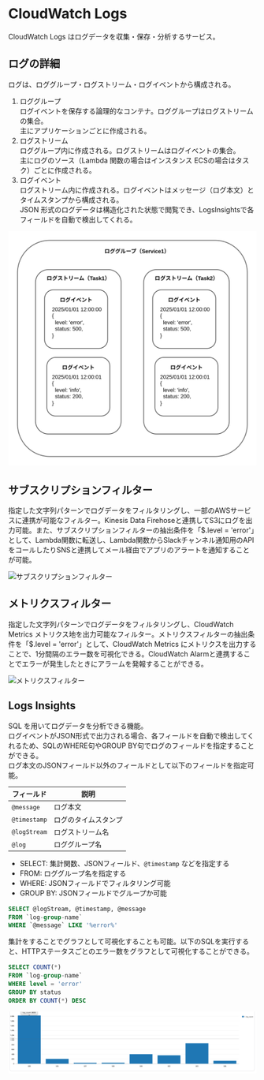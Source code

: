 # CloudWatch Logs

CloudWatch Logs はログデータを収集・保存・分析するサービス。

## ログの詳細

ログは、ロググループ・ログストリーム・ログイベントから構成される。

1. ロググループ  
  ログイベントを保存する論理的なコンテナ。ロググループはログストリームの集合。  
  主にアプリケーションごとに作成される。
2. ログストリーム  
  ロググループ内に作成される。ログストリームはログイベントの集合。  
  主にログのソース（Lambda 関数の場合はインスタンス ECSの場合はタスク）ごとに作成される。
3. ログイベント  
  ログストリーム内に作成される。ログイベントはメッセージ（ログ本文）とタイムスタンプから構成される。  
  JSON 形式のログデータは構造化された状態で閲覧でき、LogsInsightsで各フィールドを自動で検出してくれる。

![ログの詳細](./images/ログの詳細.png)


## サブスクリプションフィルター

指定した文字列パターンでログデータをフィルタリングし、一部のAWSサービスに連携が可能なフィルター。Kinesis Data Firehoseと連携してS3にログを出力可能。また、サブスクリプションフィルターの抽出条件を「$.level = 'error'」として、Lambda関数に転送し、Lambda関数からSlackチャンネル通知用のAPIをコールしたりSNSと連携してメール経由でアプリのアラートを通知することが可能。

![サブスクリプションフィルター](./images/サブスクリプションフィルター.png)

## メトリクスフィルター

指定した文字列パターンでログデータをフィルタリングし、CloudWatch Metrics メトリクス地を出力可能なフィルター。メトリクスフィルターの抽出条件を「$.level = 'error'」として、CloudWatch Metrics にメトリクスを出力することで、1分間隔のエラー数を可視化できる。CloudWatch Alarmと連携することでエラーが発生したときにアラームを発報することができる。

![メトリクスフィルター](./images/メトリクスフィルター.png)

## Logs Insights

SQL を用いてログデータを分析できる機能。  
ログイベントがJSON形式で出力される場合、各フィールドを自動で検出してくれるため、SQLのWHERE句やGROUP BY句でログのフィールドを指定することができる。  
ログ本文のJSONフィールド以外のフィールドとして以下のフィールドを指定可能。

| フィールド | 説明 |
| --- | --- |
| `@message` | ログ本文 |
| `@timestamp` | ログのタイムスタンプ |
| `@logStream` | ログストリーム名 |
| `@log` | ロググループ名 |

- SELECT: 集計関数、JSONフィールド、`@timestamp` などを指定する
- FROM: ロググループ名を指定する
- WHERE: JSONフィールドでフィルタリング可能
- GROUP BY: JSONフィールドでグループか可能

```SQL
SELECT @logStream, @timestamp, @message
FROM `log-group-name`
WHERE `@message` LIKE '%error%'
```

集計をすることでグラフとして可視化することも可能。以下のSQLを実行すると、HTTPステータスごとのエラー数をグラフとして可視化することができる。

```SQL
SELECT COUNT(*)
FROM `log-group-name`
WHERE level = 'error'
GROUP BY status
ORDER BY COUNT(*) DESC
```

![LogsInsights](./images/LogsInsights.png)